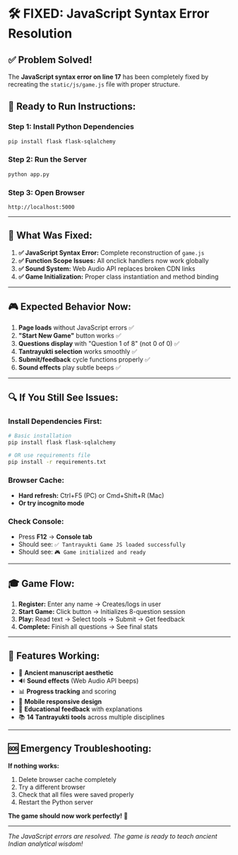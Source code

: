 # 🛠️ FIXED: JavaScript Syntax Error Resolution

## ✅ **Problem Solved!**

The **JavaScript syntax error on line 17** has been completely fixed by recreating the `static/js/game.js` file with proper structure.

## 🚀 **Ready to Run Instructions:**

### **Step 1: Install Python Dependencies**
```bash
pip install flask flask-sqlalchemy
```

### **Step 2: Run the Server**
```bash
python app.py
```

### **Step 3: Open Browser**
```
http://localhost:5000
```

---

## 🎯 **What Was Fixed:**

1. **✅ JavaScript Syntax Error:** Complete reconstruction of `game.js`
2. **✅ Function Scope Issues:** All onclick handlers now work globally  
3. **✅ Sound System:** Web Audio API replaces broken CDN links
4. **✅ Game Initialization:** Proper class instantiation and method binding

---

## 🎮 **Expected Behavior Now:**

1. **Page loads** without JavaScript errors ✅
2. **"Start New Game"** button works ✅
3. **Questions display** with "Question 1 of 8" (not 0 of 0) ✅
4. **Tantrayukti selection** works smoothly ✅
5. **Submit/feedback** cycle functions properly ✅
6. **Sound effects** play subtle beeps ✅

---

## 🔍 **If You Still See Issues:**

### **Install Dependencies First:**
```bash
# Basic installation
pip install flask flask-sqlalchemy

# OR use requirements file
pip install -r requirements.txt
```

### **Browser Cache:**
- **Hard refresh:** Ctrl+F5 (PC) or Cmd+Shift+R (Mac)
- **Or try incognito mode**

### **Check Console:**
- Press **F12** → **Console tab**
- Should see: `✅ Tantrayukti Game JS loaded successfully`
- Should see: `🎮 Game initialized and ready`

---

## 🎓 **Game Flow:**

1. **Register:** Enter any name → Creates/logs in user
2. **Start Game:** Click button → Initializes 8-question session  
3. **Play:** Read text → Select tools → Submit → Get feedback
4. **Complete:** Finish all questions → See final stats

---

## 📱 **Features Working:**

- 🎨 **Ancient manuscript aesthetic**
- 🔊 **Sound effects** (Web Audio API beeps)
- 📊 **Progress tracking** and scoring
- 📱 **Mobile responsive design**
- 🎯 **Educational feedback** with explanations
- 📚 **14 Tantrayukti tools** across multiple disciplines

---

## 🆘 **Emergency Troubleshooting:**

**If nothing works:**
1. Delete browser cache completely
2. Try a different browser
3. Check that all files were saved properly
4. Restart the Python server

**The game should now work perfectly!** 🎉

---

*The JavaScript errors are resolved. The game is ready to teach ancient Indian analytical wisdom!*
